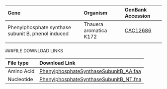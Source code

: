   Gene | Organism | GenBank Accession |
 :--- | :--- | :--- |
| Phenylphosphate synthase subunit B, phenol induced | Thauera aromatica K172 | [CAC12686](http://www.ncbi.nlm.nih.gov/protein/CAC12686) |
| []() | | |

###FILE DOWNLOAD LINKS

 File type | Download Link |
 :--- | :---------- | 
| Amino Acid | [PhenylphosphateSynthaseSubunitB_AA.faa](amino_acid/PhenylphosphateSynthaseSubunitB_AA.faa) |
| Nucleotide | [PhenylphosphateSynthaseSubunitB_NT.fna](nucleotide/PhenylphosphateSynthaseSubunitB_NT.fna) |


